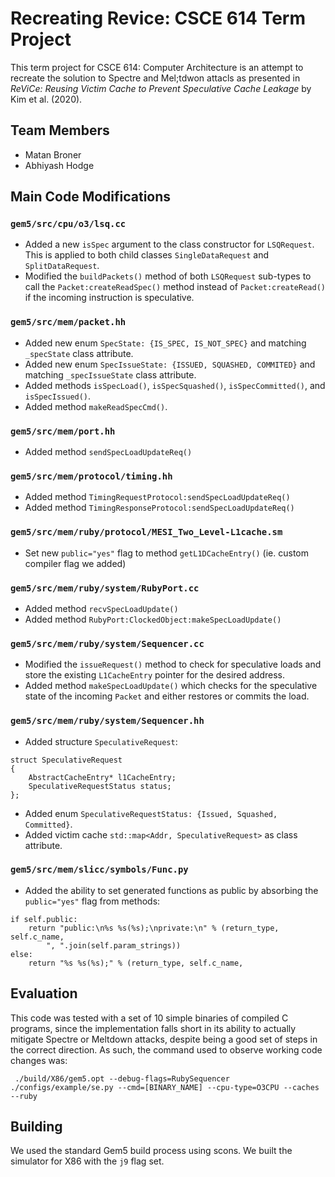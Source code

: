 # Recreating Revice: CSCE 614 Term Project
This term project for CSCE 614: Computer Architecture is an attempt to recreate the solution to Spectre and Mel;tdwon attacls as presented in *ReViCe: Reusing Victim Cache to Prevent Speculative Cache Leakage* by Kim et al. (2020).

## Team Members

 - Matan Broner
 - Abhiyash Hodge

## Main Code Modifications

### `gem5/src/cpu/o3/lsq.cc`

 - Added a new `isSpec` argument to the class constructor for `LSQRequest`. This is applied to both child classes `SingleDataRequest` and `SplitDataRequest`.
 - Modified the `buildPackets()` method of both `LSQRequest` sub-types to call the `Packet:createReadSpec()` method instead of `Packet:createRead()` if the incoming instruction is speculative.

### `gem5/src/mem/packet.hh`
- Added new enum `SpecState: {IS_SPEC, IS_NOT_SPEC}` and matching `_specState` class attribute.
- Added new enum `SpecIssueState: {ISSUED, SQUASHED, COMMITED}` and matching `_specIssueState` class attribute.
- Added methods `isSpecLoad()`, `isSpecSquashed()`, `isSpecCommitted()`, and `isSpecIssued()`.
- Added method `makeReadSpecCmd()`.

### `gem5/src/mem/port.hh`
- Added method `sendSpecLoadUpdateReq()`

### 	`gem5/src/mem/protocol/timing.hh`
- Added method `TimingRequestProtocol:sendSpecLoadUpdateReq()`
- Added method `TimingResponseProtocol:sendSpecLoadUpdateReq()`

### `gem5/src/mem/ruby/protocol/MESI_Two_Level-L1cache.sm`
- Set new `public="yes"` flag to method `getL1DCacheEntry()` (ie. custom compiler flag we added)

### `gem5/src/mem/ruby/system/RubyPort.cc`
- Added method `recvSpecLoadUpdate()`
- Added method `RubyPort:ClockedObject:makeSpecLoadUpdate()`

### `gem5/src/mem/ruby/system/Sequencer.cc`
- Modified the `issueRequest()` method to check for speculative loads and store the existing `L1CacheEntry` pointer for the desired address. 
- Added method `makeSpecLoadUpdate()` which checks for the speculative state of the incoming `Packet` and either restores or commits the load.

### `gem5/src/mem/ruby/system/Sequencer.hh`
- Added structure `SpeculativeRequest`:
```
struct SpeculativeRequest
{
	AbstractCacheEntry* l1CacheEntry;
	SpeculativeRequestStatus status;
};
```
- Added enum `SpeculativeRequestStatus: {Issued, Squashed, Committed}`.
- Added victim cache `std::map<Addr, SpeculativeRequest>` as class attribute.

### `gem5/src/mem/slicc/symbols/Func.py`
- Added the ability to set generated functions as public by absorbing the `public="yes"` flag from methods:
```
if self.public:
	return "public:\n%s %s(%s);\nprivate:\n" % (return_type, self.c_name,
		", ".join(self.param_strings))
else:
	return "%s %s(%s);" % (return_type, self.c_name,
```

## Evaluation

This code was tested with a set of 10 simple binaries of compiled C programs, since the implementation falls short in its ability to actually mitigate Spectre or Meltdown attacks, despite being a good set of steps in the correct direction. As such, the command used to observe working code changes was:
```
 ./build/X86/gem5.opt --debug-flags=RubySequencer ./configs/example/se.py --cmd=[BINARY_NAME] --cpu-type=O3CPU --caches --ruby
```

## Building
We used the standard Gem5 build process using scons. We built the simulator for X86 with the `j9` flag set.
